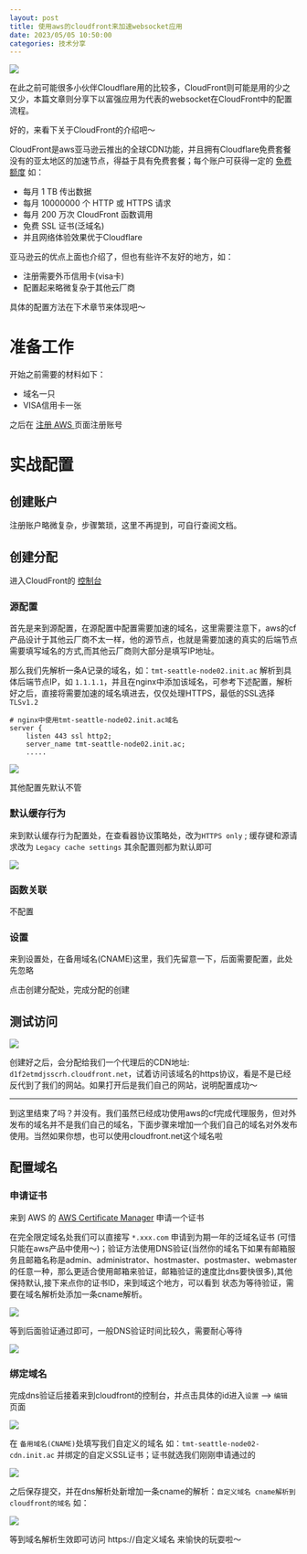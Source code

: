 ```yaml
---
layout: post
title: 使用aws的cloudfront来加速websocket应用
date: 2023/05/05 10:50:00
categories: 技术分享
---
```


![](https://resource.static.tencent.itan90.cn/mac_pic/2023-05-05/Dn3aVU.jpg)

在此之前可能很多小伙伴Cloudflare用的比较多，CloudFront则可能是用的少之又少，本篇文章则分享下以富强应用为代表的websocket在CloudFront中的配置流程。

好的，来看下关于CloudFront的介绍吧～

CloudFront是aws亚马逊云推出的全球CDN功能，并且拥有Cloudflare免费套餐没有的亚太地区的加速节点，得益于具有免费套餐；每个账户可获得一定的 [免费额度](https://aws.amazon.com/cn/cloudfront/pricing/?loc=ft#AWS_Free_Usage_Tier) 如：

- 每月 1 TB 传出数据
- 每月 10000000 个 HTTP 或 HTTPS 请求
- 每月 200 万次 CloudFront 函数调用
- 免费 SSL 证书(泛域名)
- 并且网络体验效果优于Cloudflare

亚马逊云的优点上面也介绍了，但也有些许不友好的地方，如：

- 注册需要外币信用卡(visa卡)
- 配置起来略微复杂于其他云厂商

具体的配置方法在下术章节来体现吧～

<!--more-->

# 准备工作

开始之前需要的材料如下：

- 域名一只
- VISA信用卡一张

之后在 [注册 AWS ](https://portal.aws.amazon.com/billing/signup?nc2=h_ct&src=header_signup&redirect_url=https%3A%2F%2Faws.amazon.com%2Fregistration-confirmation&language=zh_cn#/start/email) 页面注册账号

# 实战配置

## 创建账户

注册账户略微复杂，步骤繁琐，这里不再提到，可自行查阅文档。

## 创建分配

进入CloudFront的 [控制台](https://us-east-1.console.aws.amazon.com/cloudfront/v3/home)

### 源配置

首先是来到源配置，在源配置中配置需要加速的域名，这里需要注意下，aws的cf产品设计于其他云厂商不太一样，他的源节点，也就是需要加速的真实的后端节点需要填写域名的方式,而其他云厂商则大部分是填写IP地址。

那么我们先解析一条A记录的域名，如：`tmt-seattle-node02.init.ac` 解析到具体后端节点IP，如 `1.1.1.1`，并且在nginx中添加该域名，可参考下述配置，解析好之后，直接将需要加速的域名填进去，仅仅处理HTTPS，最低的SSL选择 `TLSv1.2`


```shell
# nginx中使用tmt-seattle-node02.init.ac域名
server {
    listen 443 ssl http2;
    server_name tmt-seattle-node02.init.ac;
    .....
```

![](https://resource.static.tencent.itan90.cn/mac_pic/2023-05-05/FjLkER.png)

其他配置先默认不管

### 默认缓存行为

来到默认缓存行为配置处，在查看器协议策略处，改为`HTTPS only` ; 缓存键和源请求改为 `Legacy cache settings` 其余配置则都为默认即可

![](https://resource.static.tencent.itan90.cn/mac_pic/2023-05-05/ur4GcQ.png)


### 函数关联

不配置

### 设置

来到设置处，在备用域名(CNAME)这里，我们先留意一下，后面需要配置，此处先忽略


点击创建分配处，完成分配的创建

## 测试访问

![](https://resource.static.tencent.itan90.cn/mac_pic/2023-05-05/YXcg7l.png)

创建好之后，会分配给我们一个代理后的CDN地址: `d1f2etmdjsscrh.cloudfront.net`，试着访问该域名的https协议，看是不是已经反代到了我们的网站。如果打开后是我们自己的网站，说明配置成功～

-----

到这里结束了吗？并没有。我们虽然已经成功使用aws的cf完成代理服务，但对外发布的域名并不是我们自己的域名，下面步骤来增加一个我们自己的域名对外发布使用。当然如果你想，也可以使用cloudfront.net这个域名啦

## 配置域名

### 申请证书

来到 AWS 的 [AWS Certificate Manager](https://us-east-1.console.aws.amazon.com/acm/home?region=us-east-1#/certificates/request) 申请一个证书

在完全限定域名处我们可以直接写 `*.xxx.com` 申请到为期一年的泛域名证书 (可惜只能在aws产品中使用～)；验证方法使用DNS验证(当然你的域名下如果有邮箱服务且邮箱名称是admin、administrator、hostmaster、postmaster、webmaster的任意一种，那么更适合使用邮箱来验证，邮箱验证的速度比dns要快很多),其他保持默认,接下来点你的证书ID，来到域这个地方，可以看到
状态为等待验证，需要在域名解析处添加一条cname解析。

![](https://resource.static.tencent.itan90.cn/mac_pic/2023-05-05/75oP1s.png)

等到后面验证通过即可，一般DNS验证时间比较久，需要耐心等待

![](https://resource.static.tencent.itan90.cn/mac_pic/2023-05-05/1DJ3U7.png)

### 绑定域名

完成dns验证后接着来到cloudfront的控制台，并点击具体的id进入`设置` --> `编辑` 页面

![](https://resource.static.tencent.itan90.cn/mac_pic/2023-05-05/OarhXd.png)

在 `备用域名(CNAME)`处填写我们自定义的域名 如：`tmt-seattle-node02-cdn.init.ac` 并绑定的自定义SSL证书；证书就选我们刚刚申请通过的

![](https://resource.static.tencent.itan90.cn/mac_pic/2023-05-05/dNQTf4.png)

之后保存提交，并在dns解析处新增加一条cname的解析：`自定义域名 cname解析到 cloudfront的域名` 如：

![](https://resource.static.tencent.itan90.cn/mac_pic/2023-05-05/VOH3Yb.png)

等到域名解析生效即可访问 https://自定义域名 来愉快的玩耍啦～